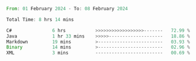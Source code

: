 <!--<div align=center><img src="https://leetcard.jacoblin.cool/CalvinWan0101"></div>-->

<!--START_SECTION:waka-->

```rust
From: 01 February 2024 - To: 08 February 2024

Total Time: 8 hrs 14 mins

C#               6 hrs           >>>>>>>>>>>>>>>>>>-------   72.99 %
Java             1 hr 33 mins    >>>>>--------------------   18.86 %
Markdown         19 mins         >------------------------   03.93 %
Binary           14 mins         >------------------------   02.96 %
XML              3 mins          -------------------------   00.69 %
```

<!--END_SECTION:waka-->
